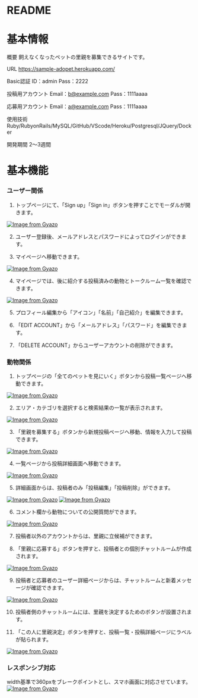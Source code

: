 # README

# 基本情報
概要
飼えなくなったペットの里親を募集できるサイトです。

URL
https://sample-adopet.herokuapp.com/

Basic認証
ID：admin
Pass：2222

投稿用アカウント
Email：b@example.com
Pass：1111aaaa

応募用アカウント
Email：a@example.com
Pass：1111aaaa

使用技術
Ruby/RubyonRails/MySQL/GitHub/VScode/Heroku/Postgresql/JQuery/Docker

開発期間
2～3週間

# 基本機能
### ユーザー関係
1. トップページにて、「Sign up」「Sign in」ボタンを押すことでモーダルが開きます。

[![Image from Gyazo](https://i.gyazo.com/08218fde64bf6679d0f94f42c98ce8e0.gif)](https://gyazo.com/08218fde64bf6679d0f94f42c98ce8e0)

2. ユーザー登録後、メールアドレスとパスワードによってログインができます。

3. マイページへ移動できます。

[![Image from Gyazo](https://i.gyazo.com/21e7d32895dd8c42aaf81edfca0533d1.gif)](https://gyazo.com/21e7d32895dd8c42aaf81edfca0533d1)

4. マイページでは、後に紹介する投稿済みの動物とトークルーム一覧を確認できます。

[![Image from Gyazo](https://i.gyazo.com/c261e5c2a5f79f094ba5244119ebfceb.gif)](https://gyazo.com/c261e5c2a5f79f094ba5244119ebfceb)

5. プロフィール編集から「アイコン」「名前」「自己紹介」を編集できます。

6. 「EDIT ACCOUNT」から「メールアドレス」「パスワード」を編集できます。

7. 「DELETE ACCOUNT」からユーザーアカウントの削除ができます。

### 動物関係
1. トップページの「全てのペットを見にいく」ボタンから投稿一覧ページへ移動できます。

[![Image from Gyazo](https://i.gyazo.com/e233f239b873411e62902258f4fcf78a.gif)](https://gyazo.com/e233f239b873411e62902258f4fcf78a)

2. エリア・カテゴリを選択すると検索結果の一覧が表示されます。

[![Image from Gyazo](https://i.gyazo.com/a1ef57188eb571542a9e4aa85ae4b2c3.gif)](https://gyazo.com/a1ef57188eb571542a9e4aa85ae4b2c3)

3. 「里親を募集する」ボタンから新規投稿ページへ移動、情報を入力して投稿できます。

[![Image from Gyazo](https://i.gyazo.com/a8e4e2a81c4e9513f547a836a3f2e076.gif)](https://gyazo.com/a8e4e2a81c4e9513f547a836a3f2e076)

4. 一覧ページから投稿詳細画面へ移動できます。

[![Image from Gyazo](https://i.gyazo.com/806d3c8782cb46044d51e81f889579e9.gif)](https://gyazo.com/806d3c8782cb46044d51e81f889579e9)

5. 詳細画面からは、投稿者のみ「投稿編集」「投稿削除」ができます。

[![Image from Gyazo](https://i.gyazo.com/303e0e6eabc008be8e4b4726fa5a08f9.gif)](https://gyazo.com/303e0e6eabc008be8e4b4726fa5a08f9)
[![Image from Gyazo](https://i.gyazo.com/246d226c153ca7c6de8a177bd1875bc7.gif)](https://gyazo.com/246d226c153ca7c6de8a177bd1875bc7)

6. コメント欄から動物についての公開質問ができます。

[![Image from Gyazo](https://i.gyazo.com/e407a2d5b4279e59ca6011569cac8138.gif)](https://gyazo.com/e407a2d5b4279e59ca6011569cac8138)

7. 投稿者以外のアカウントからは、里親に立候補ができます。

8. 「里親に応募する」ボタンを押すと、投稿者との個別チャットルームが作成されます。

[![Image from Gyazo](https://i.gyazo.com/023b8e0d8cca2df1a7c2cf1fe7b8b44e.gif)](https://gyazo.com/023b8e0d8cca2df1a7c2cf1fe7b8b44e)

9. 投稿者と応募者のユーザー詳細ページからは、チャットルームと新着メッセージが確認できます。

[![Image from Gyazo](https://i.gyazo.com/bde5dfd756a8745b9dace3331f924180.gif)](https://gyazo.com/bde5dfd756a8745b9dace3331f924180)

10. 投稿者側のチャットルームには、里親を決定するためのボタンが設置されます。

11. 「この人に里親決定」ボタンを押すと、投稿一覧・投稿詳細ページにラベルが貼られます。

[![Image from Gyazo](https://i.gyazo.com/26d5d716574433f25b9e31944eb20294.gif)](https://gyazo.com/26d5d716574433f25b9e31944eb20294)

### レスポンシブ対応
width基準で360pxをブレークポイントとし、スマホ画面に対応させています。
[![Image from Gyazo](https://i.gyazo.com/077c8db51acced00882575ed73a38097.gif)](https://gyazo.com/077c8db51acced00882575ed73a38097)